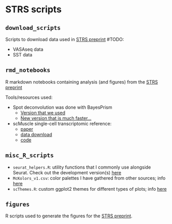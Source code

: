 # STRS scripts

## `download_scripts`
Scripts to download data used in [STRS preprint](https://www.biorxiv.org/content/10.1101/2022.04.20.488964v1)
#TODO:
- VASAseq data
- SST data

## `rmd_notebooks`
R markdown notebooks containing analysis (and figures) from the [STRS preprint](https://www.biorxiv.org/content/10.1101/2022.04.20.488964v1)

Tools/resources used:
- Spot deconvolution was done with BayesPrism
  - [Version that we used](https://github.com/Danko-Lab/TED)
  - [New version that is much faster...](https://github.com/Danko-Lab/BayesPrism)
- scMuscle single-cell transcriptomic reference:
  - [paper](https://www.nature.com/articles/s42003-021-02810-x)
  - [data download](https://datadryad.org/stash/dataset/doi:10.5061%2Fdryad.t4b8gtj34)
  - [code](https://github.com/mckellardw/scMuscle)

## `misc_R_scripts`
- `seurat_helpers.R`: utility functions that I commonly use alongside Seurat. Check out the development version(s) [here](https://github.com/mckellardw/DWM_utils/tree/main/sc_utils/seurat_helpers)
- `McKolors_v1.csv`: color palettes I have gathered from other sources; info [here](https://github.com/mckellardw/DWM_utils/tree/main/plotting_utils)
- `scThemes.R`: custom ggplot2 themes for different types of plots; info [here](https://github.com/mckellardw/DWM_utils/tree/main/plotting_utils)

## `figures`
R scripts used to generate the figures for the [STRS preprint](https://www.biorxiv.org/content/10.1101/2022.04.20.488964v1).
